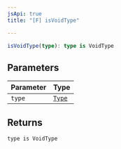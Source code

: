 ```yaml
---
jsApi: true
title: "[F] isVoidType"

---
```

```ts
isVoidType(type): type is VoidType
```

## Parameters

| Parameter | Type |
| :------ | :------ |
| `type` | [`Type`](../type-aliases/Type.md) |

## Returns

`type is VoidType`
